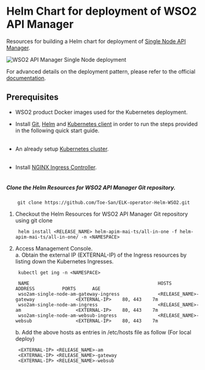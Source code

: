 # Helm Chart for deployment of WSO2 API Manager

Resources for building a Helm chart for deployment of [Single Node API Manager](https://apim.docs.wso2.com/en/4.0.0/install-and-setup/setup/single-node/all-in-one-deployment-overview/#single-node-deployment).

![WSO2 API Manager Single Node deployment](https://apim.docs.wso2.com/en/4.0.0/assets/img/setup-and-install/single-node-apim-deployment.png)

For advanced details on the deployment pattern, please refer to the official
[documentation](https://apim.docs.wso2.com/en/4.0.0/install-and-setup/setup/single-node/all-in-one-deployment-overview/#active-active-deployment).


## Prerequisites

* WSO2 product Docker images used for the Kubernetes deployment.

* Install [Git](https://git-scm.com/book/en/v2/Getting-Started-Installing-Git), [Helm](https://helm.sh/docs/intro/install/)
  and [Kubernetes client](https://kubernetes.io/docs/tasks/tools/install-kubectl/) in order to run the steps provided in the
  following quick start guide.<br><br>

* An already setup [Kubernetes cluster](https://kubernetes.io/docs/setup).<br><br>

* Install [NGINX Ingress Controller](https://kubernetes.github.io/ingress-nginx/deploy/).<br><br>

##### Clone the Helm Resources for WSO2 API Manager Git repository.

        git clone https://github.com/Toe-San/ELK-operator-Helm-WSO2.git

1. Checkout the Helm Resources for WSO2 API Manager Git repository using git clone

        helm install <RELEASE_NAME> helm-apim-mai-ts/all-in-one -f helm-apim-mai-ts/all-in-one/ -n <NAMESPACE>

2. Access Management Console. <br>
   a. Obtain the external IP (EXTERNAL-IP) of the Ingress resources by listing down the Kubernetes Ingresses.

        kubectl get ing -n <NAMESPACE>

        NAME                                               HOSTS                                ADDRESS          PORTS      AGE
        wso2am-single-node-am-gateway-ingress              <RELEASE_NAME>-gateway               <EXTERNAL-IP>    80, 443    7m
        wso2am-single-node-am-ingress                      <RELEASE_NAME>-am                    <EXTERNAL-IP>    80, 443    7m
        wso2am-single-node-am-websub-ingress               <RELEASE_NAME>-websub                <EXTERNAL-IP>    80, 443    7m


   b. Add the above hosts as entries in /etc/hosts file as follow  (For local deploy)
   
        <EXTERNAL-IP> <RELEASE_NAME>-am
        <EXTERNAL-IP> <RELEASE_NAME>-gateway
        <EXTERNAL-IP> <RELEASE_NAME>-websub

   
